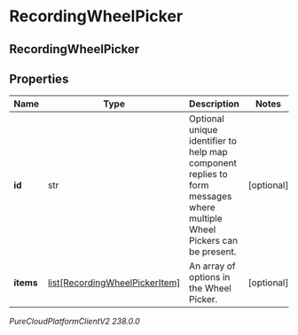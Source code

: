 # RecordingWheelPicker

## RecordingWheelPicker

## Properties

|Name | Type | Description | Notes|
|------------ | ------------- | ------------- | -------------|
| **id** | str | Optional unique identifier to help map component replies to form messages where multiple Wheel Pickers can be present. | [optional] |
| **items** | [list[RecordingWheelPickerItem]](RecordingWheelPickerItem) | An array of options in the Wheel Picker. | [optional] |



_PureCloudPlatformClientV2 238.0.0_
